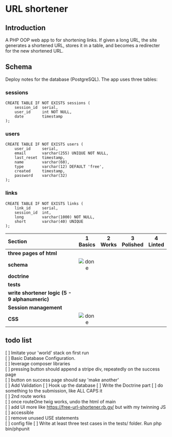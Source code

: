 # URL shortener

## Introduction

A PHP OOP web app to for shortening links.  If given a long URL, the site generates a shortened URL, stores it in a table, and becomes a redirecter for the new shortened URL.

## Schema

Deploy notes for the database (PostgreSQL).  The app uses three tables:  

### sessions
```
CREATE TABLE IF NOT EXISTS sessions (
    session_id  serial,
    user_id     int NOT NULL,
    date        timestamp
);
```

### users
```
CREATE TABLE IF NOT EXISTS users (
    user_id     serial,
    email       varchar(255) UNIQUE NOT NULL,
    last_reset  timestamp,
    name        varchar(60),
    type        varchar(12) DEFAULT 'free',
    created     timestamp,
    password    varchar(32)
);
```

### links
```
CREATE TABLE IF NOT EXISTS links (
    link_id     serial,
    session_id  int,
    long        varchar(1000) NOT NULL,
    short       varchar(40) UNIQUE
);
```
[done]: https://user-images.githubusercontent.com/29199184/32275438-8385f5c0-bf0b-11e7-9406-42265f71e2bd.png "Done"

|               Section              | 1<br>Basics | 2<br>Works   | 3<br>Polished     | 4<br>Linted |
|:-------------------------------- |:-----------------:|:-------------:|:-------------:|:----------------:|
|**three pages of html**    |      |  |   |
|**schema**           |  ![done][done]        |    |  |                                  |
|**doctrine**           |       |  |  |                                  |
|**tests**    |     |  |   |                        |
|**write shortener logic (5 - 9 alphanumeric)**   |      |               |               |                                  |
|**Session management**         |                   |               |               |                                  |
|**CSS**         |![done][done]   |               |               |                                  |


## todo list
[ ] Imitate your 'world' stack on first run  
[ ] Basic Database Configuration.  
[ ] leverage composer libraries    
[ ] pressing button should append a stripe div, repeatedly on the success page  
[ ] button on success page should say 'make another'   
[ ] Add Validation
[ ] Hook up the database
[ ] Write the Doctrine part
[ ] do something to the submission, like ALL CAPS it   
[ ] 2nd route works   
[ ] once routeOne twig works, undo the html of main   
[ ] add UI more like https://free-url-shortener.rb.gy/ but with my twinning JS    
[ ] accessible    
[ ] remove unused USE statements    
[ ] config file 
[ ] Write at least three test cases in the tests/ folder. Run php bin/phpunit
